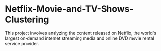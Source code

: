 # Netflix-Movie-and-TV-Shows-Clustering
This project involves analyzing the content released on Netflix, the world's largest on-demand internet streaming media and online DVD movie rental service provider. 
